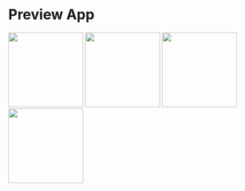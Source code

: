 # Preview App
<img src="https://github.com/user-attachments/assets/9d23be36-24f1-418f-b575-dbf1dcbcb3fb" width="150" hight="150">
<img src="https://github.com/user-attachments/assets/75d926fc-b38c-42ef-b9bf-5d65a2a01764" width="150" hight="150">
<img src="https://github.com/user-attachments/assets/02ea0180-0d60-4982-bf43-42f55e1c0b36" width="150" hight="150">
<img src="https://github.com/user-attachments/assets/2612f885-c2ea-41a7-ba68-d96f17dceaf1" width="150" hight="150">
